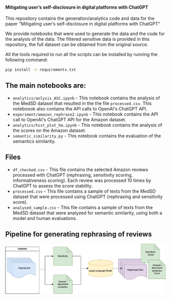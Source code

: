 #### Mitigating user’s self-disclosure in digital platforms with ChatGPT

This repository contains the generation/analytics code and data for the paper "Mitigating user’s self-disclosure in digital platforms with ChatGPT"


We provide notebooks that were used to generate the data and the code for the analysis of the data. 
The filtered sensitive data is provided in this repository, the full dataset can be obtained from the original source.

All the tools required to run all the scripts can be installed by running the following command:
```bash
pip install -r requirements.txt
```

## The main notebooks are:
- `analytics/anlysis_ASC.ipynb` - This notebook contains the analysis of the MedSD dataset that resulted in the the file `processed.csv`. This noteboook also contains the API calls to OpenAI's ChatGPT API.
- `experiment/amazon_rephrase2.ipynb` - This notebook contains the API call to OpenAI's ChatGPT API for the Amazon dataset.
- `analytics/hist_plot_hm.ipynb` - This notebook contains the analysis of the scores on the Amazon dataset.
- `semantic_similarity.py` - This notebook contains the evaluation of the semantics similarity.


## Files 

- `df_checked.csv` - This file contains the selected Amazon reviews processed with ChatGPT (rephrasing, sensitivity scoring, informativeness scoring). Each review was processed 10 times by ChatGPT to assess the score stability. 
- `processed.csv` - This file contains a sample of texts from the MedSD dataset that were processed using ChatGPT (rephrasing and sensitivity score). 
- `analysed_sample.csv` - This file contains a sample of texts from the MedSD dataset that were analyzed for semantic similarity, using both a model and human evaluations.


## Pipeline for generating rephrasing of reviews

![Pipeline](./pipeline.jpeg)

